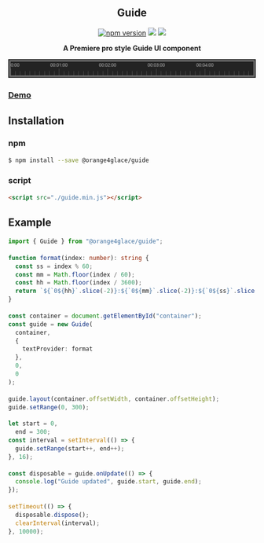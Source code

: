 

<h2 align="middle">Guide</h2>
<p align="middle">
  <a href="https://www.npmjs.com/package/@scena/guides" target="_blank"><img src="https://img.shields.io/npm/v/@orange4glace/guide?style=flat-square" alt="npm version" /></a>
  <img src="https://img.shields.io/badge/language-typescript-blue.svg?style=flat-square"/>
  <a href="https://github.com/daybrush/guides/blob/master/LICENSE" target="_blank"><img src="https://img.shields.io/github/license/orange4glace/guide"/></a>
</p>

<p align="middle" style="font-weight: bold">
  A Premiere pro style Guide UI component
</p>
<p align="middle" ><img src="./assets/guides.jpg"/></p>

### [Demo](https://codesandbox.io/s/guide-demo-o1xv0?file=/src/index.ts)

## Installation
### npm
```sh
$ npm install --save @orange4glace/guide
```

### script
```html
<script src="./guide.min.js"></script>
```

## Example
```ts
import { Guide } from "@orange4glace/guide";

function format(index: number): string {
  const ss = index % 60;
  const mm = Math.floor(index / 60);
  const hh = Math.floor(index / 3600);
  return `${`0${hh}`.slice(-2)}:${`0${mm}`.slice(-2)}:${`0${ss}`.slice(-2)}`;
}

const container = document.getElementById("container");
const guide = new Guide(
  container,
  {
    textProvider: format
  },
  0,
  0
);

guide.layout(container.offsetWidth, container.offsetHeight);
guide.setRange(0, 300);

let start = 0,
  end = 300;
const interval = setInterval(() => {
  guide.setRange(start++, end++);
}, 16);

const disposable = guide.onUpdate(() => {
  console.log("Guide updated", guide.start, guide.end);
});

setTimeout(() => {
  disposable.dispose();
  clearInterval(interval);
}, 10000);
```